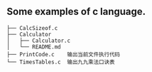 ##  Some examples of c language.
    ├── CalcSizeof.c
    ├── Calculator
    │   ├── Calculator.c
    │   └── README.md
    ├── PrintCode.c    输出当前文件执行代码
    └── TimesTables.c  输出九九乘法口诀表
